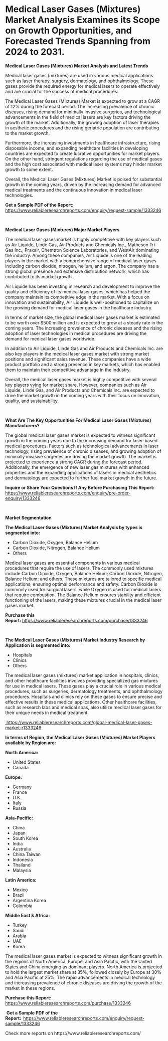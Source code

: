 <p><h1>Medical Laser Gases (Mixtures) Market Analysis Examines its Scope on Growth Opportunities, and Forecasted Trends Spanning from 2024 to 2031.</h1></p><p><strong>Medical Laser Gases (Mixtures) Market Analysis and Latest Trends</strong></p>
<p><p>Medical laser gases (mixtures) are used in various medical applications such as laser therapy, surgery, dermatology, and ophthalmology. These gases provide the required energy for medical lasers to operate effectively and are crucial for the success of medical procedures.</p><p>The Medical Laser Gases (Mixtures) Market is expected to grow at a CAGR of 12% during the forecast period. The increasing prevalence of chronic diseases, rising demand for minimally invasive surgeries, and technological advancements in the field of medical lasers are key factors driving the growth of the market. Additionally, the growing adoption of laser therapies in aesthetic procedures and the rising geriatric population are contributing to the market growth.</p><p>Furthermore, the increasing investments in healthcare infrastructure, rising disposable income, and expanding healthcare facilities in developing countries are expected to create lucrative opportunities for market players. On the other hand, stringent regulations regarding the use of medical gases and the high cost associated with medical laser systems may hinder market growth to some extent.</p><p>Overall, the Medical Laser Gases (Mixtures) Market is poised for substantial growth in the coming years, driven by the increasing demand for advanced medical treatments and the continuous innovation in medical laser technologies.</p></p>
<p><strong>Get a Sample PDF of the Report:&nbsp;</strong> <a href="https://www.reliableresearchreports.com/enquiry/request-sample/1333246">https://www.reliableresearchreports.com/enquiry/request-sample/1333246</a></p>
<p>&nbsp;</p>
<p><strong>Medical Laser Gases (Mixtures) Major Market Players</strong></p>
<p><p>The medical laser gases market is highly competitive with key players such as Air Liquide, Linde Gas, Air Products and Chemicals Inc., Matheson Tri-Gas Inc., Praxair, Chemtron Science Laboratories, and WestAir dominating the industry. Among these companies, Air Liquide is one of the leading players in the market with a comprehensive range of medical laser gases including carbon dioxide, nitrogen, helium, and argon. The company has a strong global presence and extensive distribution network, which has contributed to its market growth.</p><p>Air Liquide has been investing in research and development to improve the quality and efficiency of its medical laser gases, which has helped the company maintain its competitive edge in the market. With a focus on innovation and sustainability, Air Liquide is well-positioned to capitalize on the growing demand for medical laser gases in the healthcare industry.</p><p>In terms of market size, the global medical laser gases market is estimated to be worth over $500 million and is expected to grow at a steady rate in the coming years. The increasing prevalence of chronic diseases and the rising adoption of laser technologies in medical procedures are driving the demand for medical laser gases worldwide.</p><p>In addition to Air Liquide, Linde Gas and Air Products and Chemicals Inc. are also key players in the medical laser gases market with strong market positions and significant sales revenue. These companies have a wide product portfolio and a strong presence in key markets, which has enabled them to maintain their competitive advantage in the industry.</p><p>Overall, the medical laser gases market is highly competitive with several key players vying for market share. However, companies such as Air Liquide, Linde Gas, and Air Products and Chemicals Inc. are expected to drive the market growth in the coming years with their focus on innovation, quality, and sustainability.</p></p>
<p>&nbsp;</p>
<p><strong>What Are The Key Opportunities For Medical Laser Gases (Mixtures) Manufacturers?</strong></p>
<p><p>The global medical laser gases market is expected to witness significant growth in the coming years due to the increasing demand for laser-based medical procedures. Factors such as technological advancements in laser technology, rising prevalence of chronic diseases, and growing adoption of minimally invasive surgeries are driving the market growth. The market is projected to experience a strong CAGR during the forecast period. Additionally, the emergence of new laser gas mixtures with enhanced properties and the expanding applications of lasers in medical aesthetics and dermatology are expected to further fuel market growth in the future.</p></p>
<p><strong>Inquire or Share Your Questions If Any Before Purchasing This Report:</strong> <a href="https://www.reliableresearchreports.com/enquiry/pre-order-enquiry/1333246">https://www.reliableresearchreports.com/enquiry/pre-order-enquiry/1333246</a></p>
<p>&nbsp;</p>
<p><strong>Market Segmentation</strong></p>
<p><strong>The Medical Laser Gases (Mixtures) Market Analysis by types is segmented into:</strong></p>
<p><ul><li>Carbon Dioxide, Oxygen, Balance Helium</li><li>Carbon Dioxide, Nitrogen, Balance Helium</li><li>Others</li></ul></p>
<p><p>Medical laser gases are essential components in various medical procedures that require the use of lasers. The commonly used mixtures include Carbon Dioxide, Oxygen, Balance Helium; Carbon Dioxide, Nitrogen, Balance Helium; and others. These mixtures are tailored to specific medical applications, ensuring optimal performance and safety. Carbon Dioxide is commonly used for surgical lasers, while Oxygen is used for medical lasers that require combustion. The Balance Helium ensures stability and efficient functioning of the lasers, making these mixtures crucial in the medical laser gases market.</p></p>
<p><strong>Purchase this Report:&nbsp;</strong><a href="https://www.reliableresearchreports.com/purchase/1333246">https://www.reliableresearchreports.com/purchase/1333246</a></p>
<p>&nbsp;</p>
<p><strong>The Medical Laser Gases (Mixtures) Market Industry Research by Application is segmented into:</strong></p>
<p><ul><li>Hospitals</li><li>Clinics</li><li>Others</li></ul></p>
<p><p>The medical laser gases (mixtures) market application in hospitals, clinics, and other healthcare facilities involves providing specialized gas mixtures for use in medical lasers. These gases play a crucial role in various medical procedures, such as surgeries, dermatology treatments, and ophthalmology procedures. Hospitals and clinics rely on these gases to ensure precise and effective results in these medical applications. Other healthcare facilities, such as research labs and medical spas, also utilize medical laser gases for their unique needs in medical treatment.</p></p>
<p><a href="https://www.reliableresearchreports.com/global-medical-laser-gases-market-r1333246">&nbsp;https://www.reliableresearchreports.com/global-medical-laser-gases-market-r1333246</a></p>
<p><strong>In terms of Region, the Medical Laser Gases (Mixtures) Market Players available by Region are:</strong></p>
<p>
    <p> <strong> North America: </strong>
        <ul>
            <li>United States</li>
            <li>Canada</li>
        </ul>
        </p> 
    <p> <strong> Europe: </strong>
        <ul>
            <li>Germany</li>
            <li>France</li>
            <li>U.K.</li>
            <li>Italy</li>
            <li>Russia</li>
        </ul>
        </p> 
    <p> <strong> Asia-Pacific: </strong>
        <ul>
            <li>China</li>
            <li>Japan</li>
            <li>South Korea</li>
            <li>India</li>
            <li>Australia</li>
            <li>China Taiwan</li>
            <li>Indonesia</li>
            <li>Thailand</li>
            <li>Malaysia</li>
        </ul>
        </p> 
    <p> <strong> Latin America: </strong>
        <ul>
            <li>Mexico</li>
            <li>Brazil</li>
            <li>Argentina Korea</li>
            <li>Colombia</li>
        </ul>
        </p> 
    <p> <strong> Middle East & Africa: </strong>
        <ul>
            <li>Turkey</li>
            <li>Saudi</li>
            <li>Arabia</li>
            <li>UAE</li>
            <li>Korea</li>
        </ul>
    </p>
    </p>
<p><p>The medical laser gases market is expected to witness significant growth in the regions of North America, Europe, and Asia Pacific, with the United States and China emerging as dominant players. North America is projected to hold the largest market share at 35%, followed closely by Europe at 30% and Asia Pacific at 25%. The rapid advancements in medical technology and increasing prevalence of chronic diseases are driving the growth of the market in these regions.</p></p>
<p><strong>Purchase this Report: </strong><a href="https://www.reliableresearchreports.com/purchase/1333246">https://www.reliableresearchreports.com/purchase/1333246</a></p>
<p>&nbsp;<strong>Get a Sample PDF of the Report:&nbsp;&nbsp;</strong><a href="https://www.reliableresearchreports.com/enquiry/request-sample/1333246">https://www.reliableresearchreports.com/enquiry/request-sample/1333246</a></p>
<p><strong></strong></p>
<p>Check more reports on https://www.reliableresearchreports.com/</p>